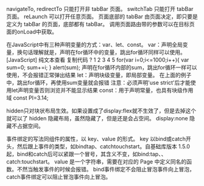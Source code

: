 navigateTo, redirectTo 只能打开非 tabBar 页面。
switchTab 只能打开 tabBar 页面。
reLaunch 可以打开任意页面。
页面底部的 tabBar 由页面决定，即只要是定义为 tabBar 的页面，底部都有 tabBar。
调用页面路由带的参数可以在目标页面的onLoad中获取。

在JavaScript中有三种声明变量的方式：var、let、const。 var：声明全局变量，换句话理解就是，声明在for循环中的变量，跳出for循环同样可以使用。 [JavaScript] 纯文本查看 复制代码 ? 1 2 3 4 5 for(var i=0;i<=1000;i++){ var sum=0; sum+=i; } alert(sum); 声明在for循环内部的sum，跳出for循环一样可以使用，不会报错正常弹出结果 let：声明块级变量，即局部变量。 在上面的例子中，跳出for循环，再使用sum变量就会报错 注意：必须声明'use strict'后才能使用let声明变量否则浏览并不能显示结果 const：用于声明常量，也具有块级作用域 const PI=3.14;

hidden只对块状布局生效。如果设置成了display:flex就不生效了，但是去掉这个就可以了
hidden 隐藏布局，虽然隐藏了，但是还是会占空间。
display:none 隐藏不占据空间。

事件绑定的写法同组件的属性，以 key、value 的形式。
key 以bind或catch开头，然后跟上事件的类型，如bindtap、catchtouchstart。自基础库版本 1.5.0 起，bind和catch后可以紧跟一个冒号，其含义不变，如bind:tap、、catch:touchstart。
value 是一个字符串，需要在对应的 Page 中定义同名的函数。不然当触发事件的时候会报错。
bind事件绑定不会阻止冒泡事件向上冒泡，catch事件绑定可以阻止冒泡事件向上冒泡。
